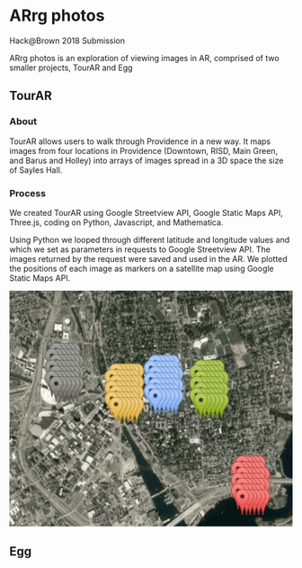 # ARrg photos
Hack@Brown 2018 Submission

ARrg photos is an exploration of viewing images in AR, comprised of two smaller projects, TourAR and Egg

## TourAR
### About
TourAR allows users to walk through Providence in a new way.  It maps images from four locations in Providence (Downtown, RISD, Main Green, and Barus and Holley) into arrays of images spread in a 3D space the size of Sayles Hall.
### Process
We created TourAR using Google Streetview API, Google Static Maps API, Three.js, coding on Python, Javascript, and Mathematica.

Using Python we looped through different latitude and longitude values and which we set as parameters in requests to Google Streetview API. The images returned by the request were saved and used in the AR. We plotted the positions of each image as markers on a satellite map using Google Static Maps API.

![](satelliteview.png)



## Egg
